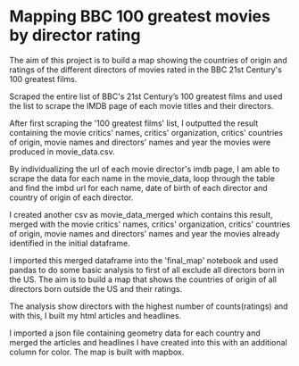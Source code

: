 # Mapping BBC 100 greatest movies by director rating
The aim of this project is to build a map showing the countries of origin and ratings of the different directors of movies rated in the BBC 21st Century's 100 greatest films.

Scraped the entire list of BBC's 21st Century’s 100 greatest films and used the list to scrape the IMDB page of each movie titles and their directors.

After first scraping the '100 greatest films' list, I outputted the result containing the movie critics' names, critics' organization, critics' countries of origin, movie names  and directors' names and year the movies were produced in movie_data.csv.

By individualizing the url of each movie director's imdb page, I am able to scrape the data for each name in the movie_data, loop through the table and find the imbd url for each name, date of birth of each director and country of origin of each director.

I created another csv as movie_data_merged which contains this result, merged with the movie critics' names, critics' organization, critics' countries of origin, movie names  and directors' names and year the movies already identified in the initial dataframe.

I imported this merged dataframe into the 'final_map' notebook and used pandas to do some basic analysis to first of all exclude all directors born in the US. The aim is to build a map that shows the countries of origin of all directors born outside the US and their ratings.

The analysis show directors with the highest number of counts(ratings) and with this, I built my html articles and headlines.

I imported a json file containing geometry data for each country and merged the articles and headlines I have created into this with an additional column for color.
The map is built with mapbox.
